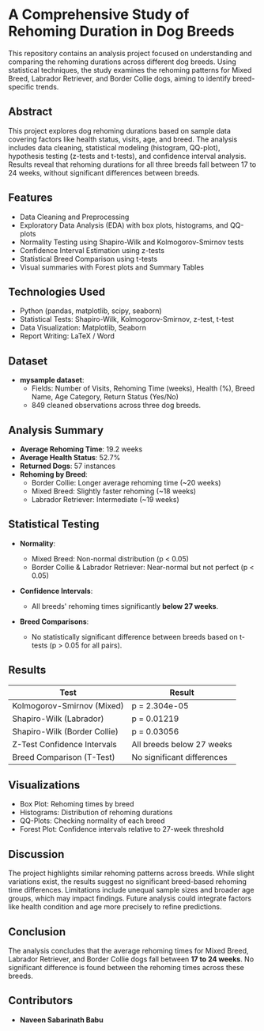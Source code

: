 # A Comprehensive Study of Rehoming Duration in Dog Breeds

This repository contains an analysis project focused on understanding and comparing the rehoming durations across different dog breeds. Using statistical techniques, the study examines the rehoming patterns for Mixed Breed, Labrador Retriever, and Border Collie dogs, aiming to identify breed-specific trends.

## Abstract

This project explores dog rehoming durations based on sample data covering factors like health status, visits, age, and breed. The analysis includes data cleaning, statistical modeling (histogram, QQ-plot), hypothesis testing (z-tests and t-tests), and confidence interval analysis. Results reveal that rehoming durations for all three breeds fall between 17 to 24 weeks, without significant differences between breeds.

## Features

- Data Cleaning and Preprocessing
- Exploratory Data Analysis (EDA) with box plots, histograms, and QQ-plots
- Normality Testing using Shapiro-Wilk and Kolmogorov-Smirnov tests
- Confidence Interval Estimation using z-tests
- Statistical Breed Comparison using t-tests
- Visual summaries with Forest plots and Summary Tables

## Technologies Used

- Python (pandas, matplotlib, scipy, seaborn)
- Statistical Tests: Shapiro-Wilk, Kolmogorov-Smirnov, z-test, t-test
- Data Visualization: Matplotlib, Seaborn
- Report Writing: LaTeX / Word

## Dataset

- **mysample dataset**:
  - Fields: Number of Visits, Rehoming Time (weeks), Health (%), Breed Name, Age Category, Return Status (Yes/No)
  - 849 cleaned observations across three dog breeds.

## Analysis Summary

- **Average Rehoming Time**: 19.2 weeks
- **Average Health Status**: 52.7%
- **Returned Dogs**: 57 instances
- **Rehoming by Breed**:
  - Border Collie: Longer average rehoming time (~20 weeks)
  - Mixed Breed: Slightly faster rehoming (~18 weeks)
  - Labrador Retriever: Intermediate (~19 weeks)

## Statistical Testing

- **Normality**:
  - Mixed Breed: Non-normal distribution (p < 0.05)
  - Border Collie & Labrador Retriever: Near-normal but not perfect (p < 0.05)

- **Confidence Intervals**:
  - All breeds' rehoming times significantly **below 27 weeks**.

- **Breed Comparisons**:
  - No statistically significant difference between breeds based on t-tests (p > 0.05 for all pairs).

## Results

| Test                        | Result |
|------------------------------|--------|
| Kolmogorov-Smirnov (Mixed)   | p = 2.304e-05 |
| Shapiro-Wilk (Labrador)      | p = 0.01219 |
| Shapiro-Wilk (Border Collie) | p = 0.03056 |
| Z-Test Confidence Intervals  | All breeds below 27 weeks |
| Breed Comparison (T-Test)    | No significant differences |

## Visualizations

- Box Plot: Rehoming times by breed
- Histograms: Distribution of rehoming durations
- QQ-Plots: Checking normality of each breed
- Forest Plot: Confidence intervals relative to 27-week threshold

## Discussion

The project highlights similar rehoming patterns across breeds. While slight variations exist, the results suggest no significant breed-based rehoming time differences. Limitations include unequal sample sizes and broader age groups, which may impact findings. Future analysis could integrate factors like health condition and age more precisely to refine predictions.

## Conclusion

The analysis concludes that the average rehoming times for Mixed Breed, Labrador Retriever, and Border Collie dogs fall between **17 to 24 weeks**. No significant difference is found between the rehoming times across these breeds.

## Contributors

- **Naveen Sabarinath Babu**

